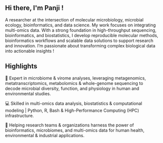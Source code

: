 ## Hi there, I'm Panji !

A researcher at the intersection of molecular microbiology, microbial ecology, bioinformatics, and data science. My work focuses on integrating multi-omics data. With a strong foundation in high-throughput sequencing, bioinformatics, and biostatistics, I develop reproducible molecular methods, bioinformatics workflows and scalable data solutions to support research and innovation. I’m passionate about transforming complex biological data into actionable insights !
  
## Highlights
🔬 Expert in microbiome & virome analyses, leveraging metagenomics, metatranscriptomics, metabolomics & whole-genome sequencing to decode microbial diversity, function, and physiology in human and environmental studies.

💻 Skilled in multi-omics data analysis, biostatistics & computational modeling | Python, R, Bash & High-Performance Computing (HPC) infrastructure.

🚀 Helping research teams & organizations harness the power of bioinformatics, microbiomes, and multi-omics data for human health, environmental & industrial applications.

